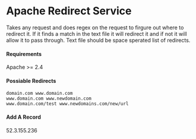  Apache Redirect Service
========================
Takes any request and does regex on the request to firgure out where to redirect it. If it finds a match in the text file it will redirect it and if not it will allow it to pass through. Text file should be space sperated list of redirects.


#### Requirements
Apache >= 2.4

#### Possiable Redirects
    domain.com www.domain.com
    www.domain.com www.newdomain.com
    www.domain.com/test www.newdomains.com/new/url
    
#### Add A Record
52.3.155.236
